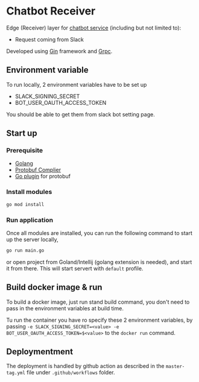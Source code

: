# Chatbot Receiver

Edge (Receiver) layer for [chatbot service](https://github.com/callibrity/chatbot-service) (including but not limited to):

- Request coming from Slack

Developed using [Gin](https://github.com/gin-gonic/gin) framework and [Grpc](https://github.com/grpc/grpc-go).

## Environment variable

To run locally, 2 environment variables have to be set up

- SLACK_SIGNING_SECRET
- BOT_USER_OAUTH_ACCESS_TOKEN

You should be able to get them from slack bot setting page.

## Start up
### Prerequisite
- [Golang](https://golang.org/doc/install)
- [Protobuf Complier](https://grpc.io/docs/protoc-installation/)
- [Go plugin](https://grpc.io/docs/protoc-installation/) for protobuf

### Install modules
```bash
go mod install
```

### Run application
Once all modules are installed, you can run the following command to start up the server locally,

```bash
go run main.go
```

or open project from Goland/Intellij (golang extension is needed), and start it from there. This will start
servert with `default` profile.

## Build docker image & run

To build a docker image, just run stand build command, you don't need to pass in the environment variables at build time.

Tu run the container you have ro specify these 2 environment variables, by passing
`-e SLACK_SIGNING_SECRET=<value> -e BOT_USER_OAUTH_ACCESS_TOKEN=$<value>` to the `docker run` command.

## Deploymentment

The deployment is handled by github action as described in the `master-tag.yml` file under `.github/workflows` folder.
